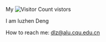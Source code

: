 My ![Visitor Count](https://profile-counter.glitch.me/Luzhen-Deng/count.svg) vistors


I am luzhen Deng

How to reach me:  dlz@alu.cqu.edu.cn

